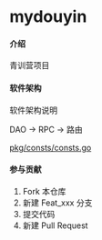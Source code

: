 # mydouyin

#### 介绍
青训营项目

#### 软件架构
软件架构说明

DAO -> RPC -> 路由

[pkg/consts/consts.go](https://github.com/demoasm/mydouyin/blob/master/pkg/consts/consts.go)

#### 参与贡献

1.  Fork 本仓库
2.  新建 Feat_xxx 分支
3.  提交代码
4.  新建 Pull Request

